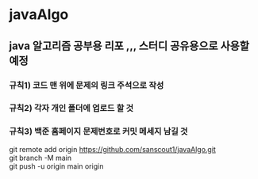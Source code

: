 # javaAlgo

## java 알고리즘 공부용 리포 ,,, 스터디 공유용으로 사용할 예정
### 규칙1) 코드 맨 위에 문제의 링크 주석으로 작성
### 규칙2) 각자 개인 폴더에 업로드 할 것
### 규칙3) 백준 홈페이지 문제번호로 커밋 메세지 남길 것


git remote add origin https://github.com/sanscout1/javaAlgo.git
<br>
git branch -M main 
<br>
git push -u origin main origin
